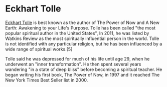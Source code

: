 # Eckhart Tolle

[Eckhart Tolle](https://en.wikipedia.org/wiki/Eckhart_Tolle) is best known as the author of The Power of Now and A New Earth: Awakening to your Life's Purpose. Tolle has been called "the most popular spiritual author in the United States", In 2011, he was listed by Watkins Review as the most spiritually influential person in the world. Tolle is not identified with any particular religion, but he has been influenced by a wide range of spiritual works.[5]

Tolle said he was depressed for much of his life until age 29, when he underwent an "inner transformation". He then spent several years wandering "in a state of deep bliss" before becoming a spiritual teacher. He began writing his first book, The Power of Now, in 1997 and it reached The New York Times Best Seller list in 2000.
